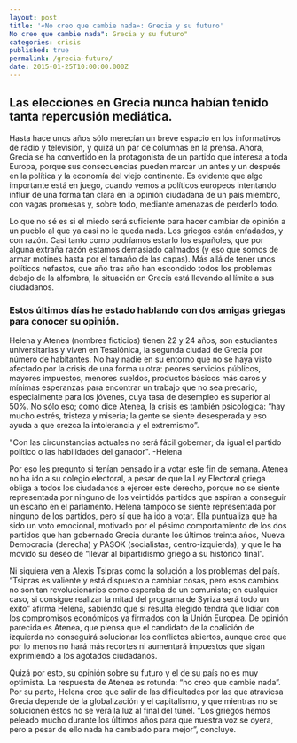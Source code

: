 ```yaml
---
layout: post
title: '«No creo que cambie nada»: Grecia y su futuro'
No creo que cambie nada": Grecia y su futuro"
categories: crisis
published: true
permalink: /grecia-futuro/
date: 2015-01-25T10:00:00.000Z
---
```

## Las elecciones en Grecia nunca habían tenido tanta repercusión mediática.
Hasta hace unos años sólo merecían un breve espacio en los informativos de radio y televisión, y quizá un par de columnas en la prensa. Ahora, Grecia se ha convertido en la protagonista de un partido que interesa a toda Europa, porque sus consecuencias pueden marcar un antes y un después en la política y la economía del viejo continente. Es evidente que algo importante está en juego, cuando vemos a políticos europeos intentando influir de una forma tan clara en la opinión ciudadana de un país miembro, con vagas promesas y, sobre todo, mediante amenazas de perderlo todo.

Lo que no sé es si el miedo será suficiente para hacer cambiar de opinión a un pueblo al que ya casi no le queda nada. Los griegos están enfadados, y con razón. Casi tanto como podríamos estarlo los españoles, que por alguna extraña razón estamos demasiado calmados (y eso que somos de armar motines hasta por el tamaño de las capas). Más allá de tener unos políticos nefastos, que año tras año han escondido todos los problemas debajo de la alfombra, la situación en Grecia está llevando al límite a sus ciudadanos.

### Estos últimos días he estado hablando con dos amigas griegas para conocer su opinión.
Helena y Atenea (nombres ficticios) tienen 22 y 24 años, son estudiantes universitarias y viven en Tesalónica, la segunda ciudad de Grecia por número de habitantes. No hay nadie en su entorno que no se haya visto afectado por la crisis de una forma u otra: peores servicios públicos, mayores impuestos, menores sueldos, productos básicos más caros y mínimas esperanzas para encontrar un trabajo que no sea precario, especialmente para los jóvenes, cuya tasa de desempleo es superior al 50%. No sólo eso; como dice Atenea, la crisis es también psicológica: “hay mucho estrés, tristeza y miseria; la gente se siente desesperada y eso ayuda a que crezca la intolerancia y el extremismo”.

"Con las circunstancias actuales no será fácil gobernar; da igual el partido político o las habilidades del ganador". -Helena

Por eso les pregunto si tenían pensado ir a votar este fin de semana. Atenea no ha ido a su colegio electoral, a pesar de que la Ley Electoral griega obliga a todos los ciudadanos a ejercer este derecho, porque no se siente representada por ninguno de los veintidós partidos que aspiran a conseguir un escaño en el parlamento. Helena tampoco se siente representada por ninguno de los partidos, pero sí que ha ido a votar. Ella puntualiza que ha sido un voto emocional, motivado por el pésimo comportamiento de los dos partidos que han gobernado Grecia durante los últimos treinta años, Nueva Democracia (derecha) y PASOK (socialistas, centro-izquierda), y que le ha movido su deseo de “llevar al bipartidismo griego a su histórico final”.

Ni siquiera ven a Alexis Tsipras como la solución a los problemas del país. “Tsipras es valiente y está dispuesto a cambiar cosas, pero esos cambios no son tan revolucionarios como esperaba de un comunista; en cualquier caso, si consigue realizar la mitad del programa de Syriza será todo un éxito” afirma Helena, sabiendo que si resulta elegido tendrá que lidiar con los compromisos económicos ya firmados con la Unión Europea.  De opinión parecida es Atenea, que piensa que el candidato de la coalición de izquierda no conseguirá solucionar los conflictos abiertos, aunque cree que por lo menos no hará más recortes ni aumentará impuestos que sigan exprimiendo a los agotados ciudadanos.

Quizá por esto, su opinión sobre su futuro y el de su país no es muy optimista. La respuesta de Atenea es rotunda: “no creo que cambie nada”. Por su parte, Helena cree que salir de las dificultades por las que atraviesa Grecia depende de la globalización y el capitalismo, y que mientras no se solucionen éstos no se verá la luz al final del túnel. “Los griegos hemos peleado mucho durante los últimos años para que nuestra voz se oyera, pero a pesar de ello nada ha cambiado para mejor”, concluye.